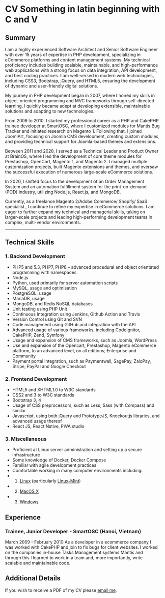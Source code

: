 # CV Something in latin beginning with C and V

## Summary

I am a highly experienced Software Architect and Senior Software Engineer with over 15 years of expertise in PHP development, specializing in eCommerce platforms and content management systems. My technical proficiency includes building scalable, maintainable, and high-performance web applications with a strong focus on data integration, API development, and best coding practices. I am well-versed in modern web technologies, including CSS3, Bootstrap, jQuery, and HTML5, ensuring the development of dynamic and user-friendly digital solutions.

My journey in PHP development began in 2007, where I honed my skills in object-oriented programming and MVC frameworks through self-directed learning. I quickly became adept at developing extensible, maintainable solutions and adapting to new technologies.

From 2009 to 2010, I started my professional career as a PHP and CakePHP trainee developer at SmartOSC, where I customized modules for Mantis Bug Tracker and initiated research on Magento 1. Following that, I joined JoomlArt, focusing on Joomla CMS development, creating custom modules, and providing technical support for Joomla-based themes and extensions.

Between 2011 and 2020, I served as a Technical Leader and Product Owner at BrainOS, where I led the development of core theme modules for Prestashop, OpenCart, Magento 1, and Magento 2. I managed multiple customization projects, built Magento extensions and themes, and oversaw the successful execution of numerous large-scale eCommerce solutions.

In 2020, I shifted focus to the development of an Order Management System and an automation fulfillment system for the print-on-demand (POD) industry, utilizing Node.js, React.js, and MongoDB.

Currently, as a freelance Magento 2/Adobe Commerce/ Shopify/ SaaS specialist , I continue to refine my expertise in eCommerce solutions. I am eager to further expand my technical and managerial skills, taking on larger-scale projects and leading high-performing development teams in complex, multi-vendor environments.

--------------------------------------------------------------------------------------

## Technical Skills
### 1. Backend Development
- PHP5 and 5.3, PHP7, PHP8 – advanced procedural and object orientated programming with namespaces.
- Node.js
- Python, used primarily for server automation scripts
- MySQL, usage and optimisation
- PostgreSQL, usage
- MariaDB, usage
- MongoDB, and Redis NoSQL databases
- Unit testing using PHP Unit
- Continuous Integration using Jenkins, Github Action and Travis
- Version Control using Git and SVN
- Code management using GitHub and integration with the API
- Advanced usage of various frameworks, including CodeIgnitor, CakePHP, Zend, Symfony
- Usage and expansion of CMS frameworks, such as Joomla, WordPress
- Use and expansion of the Opencart, Prestashop, Magento eCommerce platform, to an advanced level, on all editions; Enterprise and Community
- Payment portal integration, such as Paymentwall, SagePay, ZaloPay, Stripe, PayPal and Google Checkout


### 2. Frontend Development
- HTML5 and XHTML1.0 to W3C standards
- CSS2 and 3 to W3C standards
- Bootstrap 3, 4
- Usage of CSS preprocessors, such as Less, Sass (with Compass) and similar
- Javascript, using both jQuery and PrototypeJS, Knockoutjs libraries, and advanced usage thereof
- React JS, React Native, PWA studio

### 3. Miscellaneous
- Proficient at Linux server administration and setting up a secure infrastructure
- Some knowledge of Docker, Docker Compose
- Familiar with agile development practices
- Comfortable working in many computer environments including:
- 1. [Linux](http://www.linux.org/) (particularly [Linux-Mint](https://linuxmint.com/))
- 2. [MacOS X](http://www.apple.com/)
- 3. [Windows](http://www.microsoft.com/)

## Experience

### Trainee, Junior Developer - SmartOSC (Hanoi, Vietnam)
March 2009 - February 2010
As a developer in a ecommerce company I was worked with CakePHP and join to fix bugs for client websites. I worked on the companies in-house Tasks Management systems Mantis and through this I learned to work in a team and, more importantly, write scalable and maintainable code.

## Additional Details

If you wish to receive a PDF of my CV please [email me](mailto:m2themes@gmail.com).
